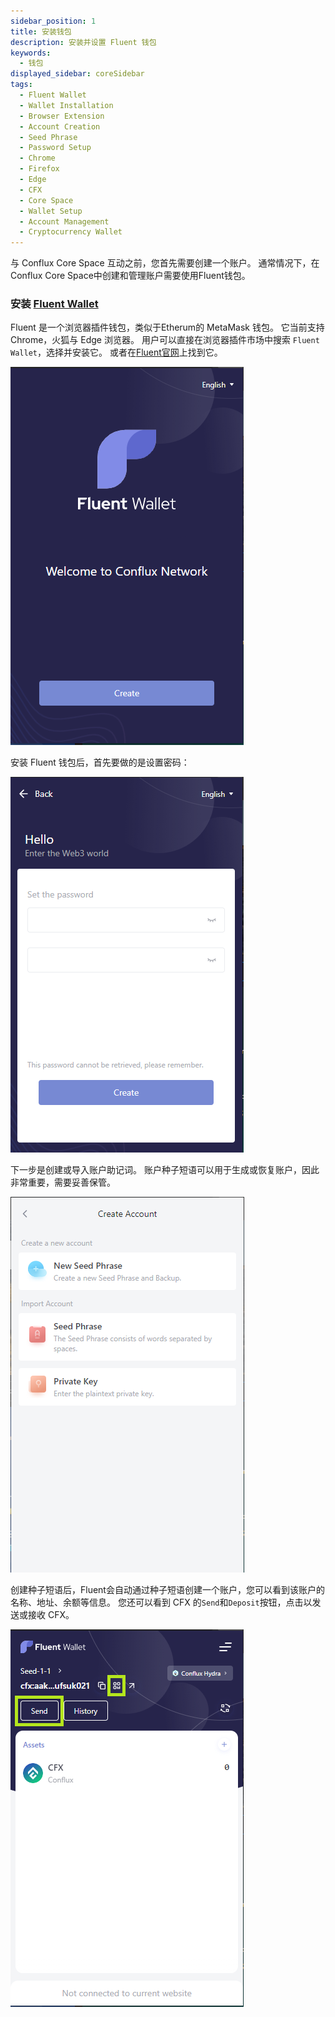 ```yaml
---
sidebar_position: 1
title: 安装钱包
description: 安装并设置 Fluent 钱包
keywords:
  - 钱包
displayed_sidebar: coreSidebar
tags:
  - Fluent Wallet
  - Wallet Installation
  - Browser Extension
  - Account Creation
  - Seed Phrase
  - Password Setup
  - Chrome
  - Firefox
  - Edge
  - CFX
  - Core Space
  - Wallet Setup
  - Account Management
  - Cryptocurrency Wallet
---
```


与 Conflux Core Space 互动之前，您首先需要创建一个账户。 通常情况下，在Conflux Core Space中创建和管理账户需要使用Fluent钱包。

### 安装 [Fluent Wallet](https://fluentwallet.com/)

Fluent 是一个浏览器插件钱包，类似于Etherum的 MetaMask 钱包。 它当前支持 Chrome，火狐与 Edge 浏览器。 用户可以直接在浏览器插件市场中搜索 `Fluent Wallet`，选择并安装它。 或者在[Fluent官网](https://fluentwallet.com/)上找到它。

![Fluent](./img/Fluent-Create-1)

安装 Fluent 钱包后，首先要做的是设置密码：

![Fluent](./img/SetPassword-2)

下一步是创建或导入账户助记词。 账户种子短语可以用于生成或恢复账户，因此非常重要，需要妥善保管。

![CreateImportAccount.png](./img/CreateImportAccount-1)

创建种子短语后，Fluent会自动通过种子短语创建一个账户，您可以看到该账户的名称、地址、余额等信息。 您还可以看到 CFX 的`Send`和`Deposit`按钮，点击以发送或接收 CFX。

![NewAccount.png](./img/NewAccount)

